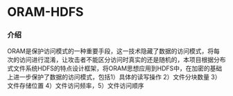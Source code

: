 # ORAM-HDFS

### 介绍
ORAM是保护访问模式的一种重要手段，这一技术隐藏了数据的访问模式，将每次的访问进行混淆，让攻击者不能区分访问时真实的还是随机的，本项目根据分布式文件系统HDFS的特点设计框架，将ORAM思想应用到HDFS中，在加密的基础上进一步保护了数据的访问模式，包括1）具体的读写操作 2）文件分块数量 3）文件存储位置 4）文件访问频率，5）文件访问顺序
